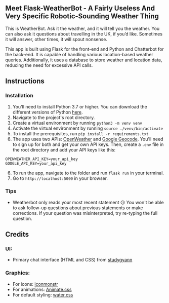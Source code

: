 ## Meet Flask-WeatherBot - A Fairly Useless And Very Specific Robotic-Sounding Weather Thing

This is WeatherBot. Ask it the weather, and it will tell you the weather. You can also ask it questions about travelling in the UK, if you’d like. Sometimes it will answer, other times, it will spout nonsense.

This app is built using Flask for the front-end and Python and Chatterbot for the back-end. It is capable of handling various location-based weather queries. Additionally, it uses a database to store weather and location data, reducing the need for excessive API calls.

## Instructions
### Installation
1. You'll need to install Python 3.7 or higher. You can download the different versions of Python [here](https://www.python.org/downloads/).
2. Navigate to the project's root directory.
3. Create a virtual environment by running `python3 -m venv venv`
3. Activate the virtual environment by running `source ./venv/bin/activate`
4. To install the prerequisites, run `pip install -r requirements.txt`
5. The app uses two APIs: [OpenWeather](https://openweathermap.org/api) and [Google Geocode](https://developers.google.com/maps/documentation/geocoding/overview). You'll need to sign up for both and get your own API keys. Then, create a `.env` file in the root directory and add your API keys like this:

```
OPENWEATHER_API_KEY=your_api_key
GOOGLE_API_KEY=your_api_key
```

6. To run the app, navigate to the folder and run `flask run` in your terminal.
7. Go to `http://localhost:5000` in your browser.

### Tips
- Weatherbot only reads your most recent statement 😢 You won't be able to ask follow-up questions about previous statements or make corrections. If your question was misinterpreted, try re-typing the full question.

## Credits
### UI:
- Primary chat interface (HTML and CSS) from [studygyann](https://github.com/studygyaan/tutorials/flask/flask-chatbot-chatterbot)

### Graphics:
- For icons: [iconmonstr](https://iconmonstr.com/loading-10-svg/)
- For animations: [Animate.css](https://animate.style/)
- For default styling: [water.css](https://watercss.kognise.dev/)